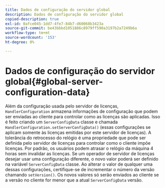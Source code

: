 ```yaml
---
title: Dados de configuração do servidor global
description: Dados de configuração do servidor global
copied-description: true
exl-id: 0afce045-1dd7-4fe7-84b7-d60068b3423a
source-git-commit: be43bbbd1051886c8979ff590a3197b2a7249b6a
workflow-type: tm+mt
source-wordcount: '153'
ht-degree: 0%

---
```


# Dados de configuração do servidor global{#global-server-configuration-data}

Além da configuração usada pelo servidor de licenças, `HandlerConfiguration` armazena informações de configuração que podem ser enviadas ao cliente para controlar como as licenças são aplicadas. Isso é feito criando um `ServerConfigData` classe e chamada `HandlerConfiguration.setServerConfigData()` (essas configurações se aplicam somente às licenças emitidas por este servidor de licenças). A tolerância do retrocesso do relógio é uma propriedade que pode ser definida pelo servidor de licenças para controlar como o cliente impõe licenças. Por padrão, os usuários podem atrasar o relógio da máquina 4 horas sem invalidar as licenças. Se um operador de servidor de licenças desejar usar uma configuração diferente, o novo valor poderá ser definido na variável `ServerConfigData` classe. Ao alterar o valor de qualquer uma dessas configurações, certifique-se de incrementar o número da versão chamando `setVersion()`. Os novos valores só serão enviados ao cliente se a versão no cliente for menor que a atual `ServerConfigData` versão.
